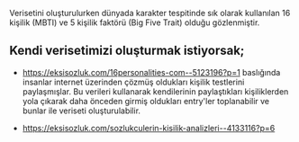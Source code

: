 Verisetini oluşturulurken dünyada karakter tespitinde sık olarak kullanılan 16 kişilik (MBTI) ve 5 kişilik faktörü (Big Five Trait)
olduğu gözlenmiştir. 

## Kendi verisetimizi oluşturmak istiyorsak;
- https://eksisozluk.com/16personalities-com--5123196?p=1 baslığında insanlar internet üzerinden çözmüş oldukları kişilik testlerini paylaşmışlar. 
Bu verileri kullanarak kendilerinin paylaştıkları kişiliklerden yola çıkarak daha önceden girmiş oldukları entry'ler toplanabilir ve bunlar ile veriseti oluşturulabilir.

- https://eksisozluk.com/sozlukculerin-kisilik-analizleri--4133116?p=6
